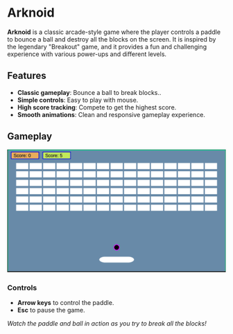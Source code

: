 # Arknoid

**Arknoid** is a classic arcade-style game where the player controls a paddle to bounce a ball and destroy all the blocks on the screen. It is inspired by the legendary "Breakout" game, and it provides a fun and challenging experience with various power-ups and different levels.

## Features

- **Classic gameplay**: Bounce a ball to break blocks..
- **Simple controls**: Easy to play with mouse.
- **High score tracking**: Compete to get the highest score.
- **Smooth animations**: Clean and responsive gameplay experience.

## Gameplay

![Gameplay GIF](GameplayVideo/Gameplay.gif)

### Controls

- **Arrow keys** to control the paddle.
- **Esc** to pause the game.

*Watch the paddle and ball in action as you try to break all the blocks!*
